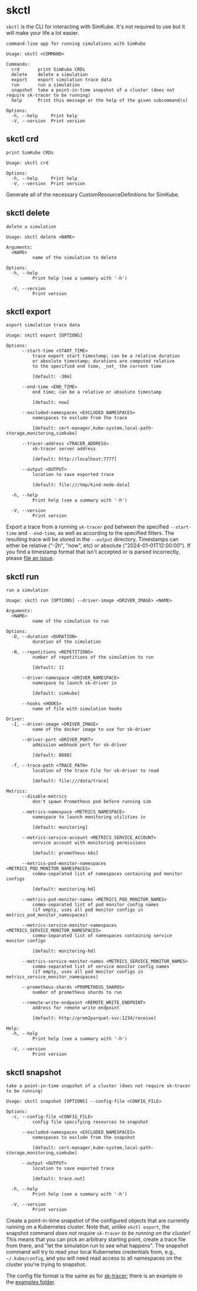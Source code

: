 <!--
project: SimKube
template: docs.html
-->

# skctl

`skctl` is the CLI for interacting with SimKube.  It's not required to use but it will make your life a lot easier.

```
command-line app for running simulations with SimKube

Usage: skctl <COMMAND>

Commands:
  crd       print SimKube CRDs
  delete    delete a simulation
  export    export simulation trace data
  run       run a simulation
  snapshot  take a point-in-time snapshot of a cluster (does not require sk-tracer to be running)
  help      Print this message or the help of the given subcommand(s)

Options:
  -h, --help     Print help
  -V, --version  Print version
```

## skctl crd

```
print SimKube CRDs

Usage: skctl crd

Options:
  -h, --help     Print help
  -V, --version  Print version
```

Generate all of the necessary CustomResourceDefinitions for SimKube.

## skctl delete

```
delete a simulation

Usage: skctl delete <NAME>

Arguments:
  <NAME>
          name of the simulation to delete

Options:
  -h, --help
          Print help (see a summary with '-h')

  -V, --version
          Print version
```

## skctl export

```
export simulation trace data

Usage: skctl export [OPTIONS]

Options:
      --start-time <START_TIME>
          trace export start timestamp; can be a relative duration
          or absolute timestamp; durations are computed relative
          to the specified end time, _not_ the current time

          [default: -30m]

      --end-time <END_TIME>
          end time; can be a relative or absolute timestamp

          [default: now]

      --excluded-namespaces <EXCLUDED_NAMESPACES>
          namespaces to exclude from the trace

          [default: cert-manager,kube-system,local-path-storage,monitoring,simkube]

      --tracer-address <TRACER_ADDRESS>
          sk-tracer server address

          [default: http://localhost:7777]

      --output <OUTPUT>
          location to save exported trace

          [default: file:///tmp/kind-node-data]

  -h, --help
          Print help (see a summary with '-h')

  -V, --version
          Print version

```

Export a trace from a running `sk-tracer` pod between the specified `--start-time` and `--end-time`, as well as
according to the specified filters.  The resulting trace will be stored in the `--output` directory.  Timestamps
can either be relative ("-2h", "now", etc) or absolute ("2024-01-01T12:00:00").  If you find a timestamp format
that isn't accepted or is parsed incorrectly, please [file an issue](https://github.com/acrlabs/simkube/issues/new?template=bug_report.md&title=incorrect%20timestamp%20parsing&labels=cli,bug).

## skctl run

```
run a simulation

Usage: skctl run [OPTIONS] --driver-image <DRIVER_IMAGE> <NAME>

Arguments:
  <NAME>
          name of the simulation to run

Options:
  -D, --duration <DURATION>
          duration of the simulation

  -N, --repetitions <REPETITIONS>
          number of repetitions of the simulation to run

          [default: 1]

      --driver-namespace <DRIVER_NAMESPACE>
          namespace to launch sk-driver in

          [default: simkube]

      --hooks <HOOKS>
          name of file with simulation hooks

Driver:
  -I, --driver-image <DRIVER_IMAGE>
          name of the docker image to use for sk-driver

      --driver-port <DRIVER_PORT>
          admission webhook port for sk-driver

          [default: 8888]

  -f, --trace-path <TRACE_PATH>
          location of the trace file for sk-driver to read

          [default: file:///data/trace]

Metrics:
      --disable-metrics
          don't spawn Prometheus pod before running sim

      --metrics-namespace <METRICS_NAMESPACE>
          namespace to launch monitoring utilities in

          [default: monitoring]

      --metrics-service-account <METRICS_SERVICE_ACCOUNT>
          service account with monitoring permissions

          [default: prometheus-k8s]

      --metrics-pod-monitor-namespaces <METRICS_POD_MONITOR_NAMESPACES>
          comma-separated list of namespaces containing pod monitor configs

          [default: monitoring-hd]

      --metrics-pod-monitor-names <METRICS_POD_MONITOR_NAMES>
          comma-separated list of pod monitor config names
          (if empty, uses all pod monitor configs in metrics_pod_monitor_namespaces)

      --metrics-service-monitor-namespaces <METRICS_SERVICE_MONITOR_NAMESPACES>
          comma-separated list of namespaces containing service monitor configs

          [default: monitoring-hd]

      --metrics-service-monitor-names <METRICS_SERVICE_MONITOR_NAMES>
          comma-separated list of service monitor config names
          (if empty, uses all pod monitor configs in metrics_service_monitor_namespaces)

      --prometheus-shards <PROMETHEUS_SHARDS>
          number of prometheus shards to run

      --remote-write-endpoint <REMOTE_WRITE_ENDPOINT>
          address for remote write endpoint

          [default: http://prom2parquet-svc:1234/receive]

Help:
  -h, --help
          Print help (see a summary with '-h')

  -V, --version
          Print version
```

## skctl snapshot

```
take a point-in-time snapshot of a cluster (does not require sk-tracer to be running)

Usage: skctl snapshot [OPTIONS] --config-file <CONFIG_FILE>

Options:
  -c, --config-file <CONFIG_FILE>
          config file specifying resources to snapshot

      --excluded-namespaces <EXCLUDED_NAMESPACES>
          namespaces to exclude from the snapshot

          [default: cert-manager,kube-system,local-path-storage,monitoring,simkube]

      --output <OUTPUT>
          location to save exported trace

          [default: trace.out]

  -h, --help
          Print help (see a summary with '-h')

  -V, --version
          Print version
```

Create a point-in-time snapshot of the configured objects that are currently running on a Kubernetes cluster.  Note
that, unlike `skctl export`, the snapshot command _does not require `sk-tracer` to be running on the cluster!_  This
means that you can pick an arbitrary starting point, create a trace file from there, and "let the simulation run to see
what happens".  The snapshot command will try to read your local Kubernetes credentials from, e.g., `~/.kube/config`,
and you will need read access to all namespaces on the cluster you're trying to snapshot.

The config file format is the same as for [sk-tracer](sk-tracer.md); there is an example in the [examples
folder](https://github.com/acrlabs/simkube/blob/master/examples/tracer_config.yml).
